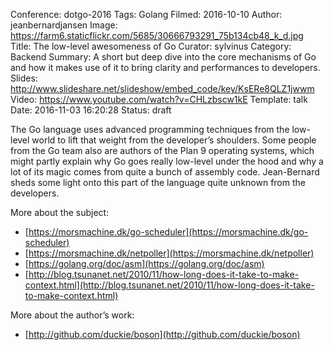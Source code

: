 Conference: dotgo-2016
Tags: Golang
Filmed: 2016-10-10
Author: jeanbernardjansen
Image: https://farm6.staticflickr.com/5685/30666793291_75b134cb48_k_d.jpg
Title: The low-level awesomeness of Go
Curator: sylvinus
Category: Backend
Summary: A short but deep dive into the core mechanisms of Go and how it makes use of it to bring clarity and performances to developers.
Slides: http://www.slideshare.net/slideshow/embed_code/key/KsERe8QLZ1jwwm
Video: https://www.youtube.com/watch?v=CHLzbscw1kE
Template: talk
Date: 2016-11-03 16:20:28
Status: draft

The Go language uses advanced programming techniques from the low-level world to lift that weight from the developer’s shoulders. Some people from the Go team  also are authors of the Plan 9 operating systems, which might partly explain why Go goes really low-level under the hood and why a lot of its magic comes from quite a bunch of assembly code. Jean-Bernard sheds some light onto this part of the language quite unknown from the developers.


More about the subject:

- [https://morsmachine.dk/go-scheduler](https://morsmachine.dk/go-scheduler)
- [https://morsmachine.dk/netpoller](https://morsmachine.dk/netpoller)
- [https://golang.org/doc/asm](https://golang.org/doc/asm)
- [http://blog.tsunanet.net/2010/11/how-long-does-it-take-to-make-context.html](http://blog.tsunanet.net/2010/11/how-long-does-it-take-to-make-context.html)


More about the author’s work:

- [http://github.com/duckie/boson](http://github.com/duckie/boson)